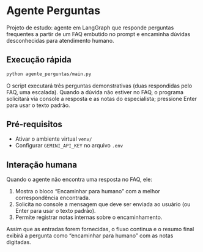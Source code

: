 # Agente Perguntas

Projeto de estudo: agente em LangGraph que responde perguntas frequentes a partir de um FAQ embutido no prompt e encaminha dúvidas desconhecidas para atendimento humano.

## Execução rápida
```bash
python agente_perguntas/main.py
```
O script executará três perguntas demonstrativas (duas respondidas pelo FAQ, uma escalada). Quando a dúvida não estiver no FAQ, o programa solicitará via console a resposta e as notas do especialista; pressione Enter para usar o texto padrão.

## Pré-requisitos
- Ativar o ambiente virtual `venv/`
- Configurar `GEMINI_API_KEY` no arquivo `.env`

## Interação humana
Quando o agente não encontra uma resposta no FAQ, ele:
1. Mostra o bloco “Encaminhar para humano” com a melhor correspondência encontrada.
2. Solicita no console a mensagem que deve ser enviada ao usuário (ou Enter para usar o texto padrão).
3. Permite registrar notas internas sobre o encaminhamento.

Assim que as entradas forem fornecidas, o fluxo continua e o resumo final exibirá a pergunta como “encaminhar para humano” com as notas digitadas.
